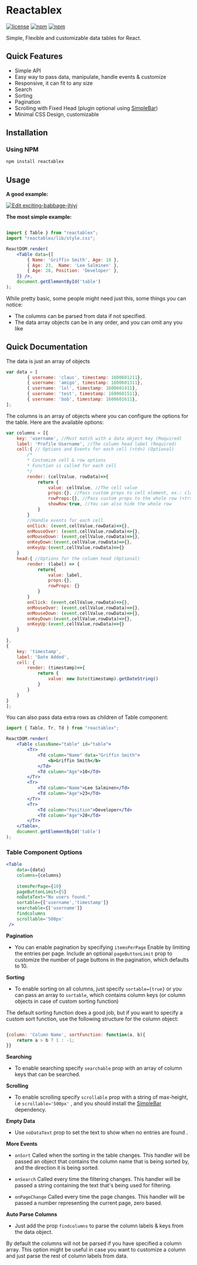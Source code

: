 
# Reactablex

[![license](https://img.shields.io/github/license/elis-k/reactablex)](https://github.com/elis-k/reactablex/blob/master/LICENSE) 
[![npm](https://img.shields.io/npm/v/reactablex)](https://www.npmjs.com/package/reactablex)
[![npm](https://img.shields.io/npm/dw/reactablex)](https://www.npmjs.com/package/reactablex)

Simple, Flexible and customizable data tables for React.

## Quick Features

 - Simple API
 - Easy way to pass data, manipulate, handle events & customize 
 - Responsive, it can fit to any size
- Search
- Sorting
- Pagination
- Scrolling with Fixed Head (plugin optional using [SimpleBar](https://github.com/Grsmto/simplebar))
- Minimal CSS Design, customizable

## Installation

### Using NPM

```sh
npm install reactablex
```

## Usage

**A good example:**

[![Edit exciting-babbage-jhiyj](https://codesandbox.io/static/img/play-codesandbox.svg)](https://codesandbox.io/s/exciting-babbage-jhiyj?fontsize=14&hidenavigation=1&theme=dark)


 **The most simple example:**

```jsx

import { Table } from "reactablex";
import "reactablex/lib/style.css";

ReactDOM.render(
    <Table data={[
        { Name: 'Griffin Smith', Age: 18 },
        { Age: 23,  Name: 'Lee Salminen' },
        { Age: 28, Position: 'Developer' },
    ]} />,
    document.getElementById('table')
);
```

While pretty basic, some people might need just this, some things you can notice:

- The columns can be parsed from data if not specified.
- The data array objects can be in any order, and you can omit any you like





## Quick Documentation
The data is just an array of objects
```jsx
var data = [
		{ username: 'claus', timestamp: 1600601211},
		{ username: 'amigo', timestamp: 1600601311},
		{ username: 'lol', timestamp: 1600601411},
		{ username: 'test', timestamp: 1600601511},
		{ username: 'bob', timestamp: 1600601611},
];
```

The columns is an array of objects where you can configure the options for the table.
Here are the available options:
```jsx
var columns = [{
	key: 'username', //Must match with a data object key (Required)
	label: 'Profile Username', //The column head label (Required)
	cell:{ // Options and Events for each cell (<td>) (Optional)
		/*
		* Customize cell & row options
		* Function is called for each cell
		*/
		render: (cellValue, rowData)=>{
			return {
				value: cellValue, //The cell value
				props:{}, //Pass custom props to cell element, ex.: className
				rowProps:{}, //Pass custom props to the whole row (<tr>) element
				showRow:true, //You can also hide the whole row
			}
		}
		//Handle events for each cell
		onClick: (event,cellValue,rowData)=>{},
		onMouseOver: (event,cellValue,rowData)=>{},
		onMouseDown: (event,cellValue,rowData)=>{},
		onKeyDown:(event,cellValue,rowData)=>{},
		onKeyUp:(event,cellValue,rowData)=>{}
	}
	head:{ //Options for the column head (Optional)
		render: (label) => {
			return{
				value: label,
				props:{},
				rowProps: {}
			}
		}
		onClick: (event,cellValue,rowData)=>{},
		onMouseOver: (event,cellValue,rowData)=>{},
		onMouseDown: (event,cellValue,rowData)=>{},
		onKeyDown:(event,cellValue,rowData)=>{},
		onKeyUp:(event,cellValue,rowData)=>{}
	}
	
},
{
	key: 'timestamp',
	label: 'Date Added',
	cell: {
		render: (timestamp)=>{
			return {
				value: new Date(timestamp).getDateString()
			}
		}
    }
}
];
```

You can also pass data extra rows as children of Table component:

```jsx
import { Table, Tr, Td } from "reactablex";

ReactDOM.render(
    <Table className="table" id="table">
        <Tr>
            <Td column="Name" data="Griffin Smith">
                <b>Griffin Smith</b>
            </Td>
            <Td column="Age">18</Td>
        </Tr>
        <Tr>
            <Td column="Name">Lee Salminen</Td>
            <Td column="Age">23</Td>
        </Tr>
        <Tr>
            <Td column="Position">Developer</Td>
            <Td column="Age">28</Td>
        </Tr>
    </Table>,
    document.getElementById('table')
);
```

### Table Component Options

```jsx
<Table 
	data={data} 
	columns={columns} 
	
	itemsPerPage={10}
	pageButtonLimit={5} 
	noDataText="No users found." 
	sortable={['username','timestamp']}
	searchable={['username']}
	findcolumns
	scrollable='500px'
 />
```

**Pagination**
 - You can enable pagination by specifying `itemsPerPage` Enable  by limiting the entries per page.  Include an optional `pageButtonLimit` prop to
customize the number of page buttons in the pagination, which defaults to 10.

**Sorting**
- To enable sorting on all columns, just specify `sortable={true}` or you can pass an array to `sortable`,
which contains column keys (or column objects in case of custom sorting function)

The  default sorting function does a good job, but if you want to specify a custom sort function, use the following structure for the column
object:

```jsx

{column: 'Column Name', sortFunction: function(a, b){
    return a > b ? 1 : -1;
}}
```
**Searching**
- To enable searching  specify `searchable` prop with an array of column keys that can be searched.

**Scrolling**
- To enable scrolling  specify `scrollable` prop with a string of max-height, i.e `scrollable='500px'` , and you should install the [SimpleBar](https://github.com/Grsmto/simplebar/tree/master/packages/simplebar-react) dependency.


**Empty Data**
- Use `noDataText` prop to set the text to show when no entries are found .


**More Events**

 - `onSort`  Called when the sorting in the table changes. This handler
   will be passed an object that contains the column name that is being
   sorted by, and the direction it is being sorted.
   
 -  `onSearch` Called every time the filtering changes. This handler will
   be passed a string containing the text that's being used for
   filtering.
   
 -  `onPageChange` Called every time the page changes. This handler will
   be passed a number representing the current page, zero based.

**Auto Parse Columns**
- Just add the prop `findcolumns` to parse the column labels & keys from the data object.

By default the columns will not be parsed if you have specified a column array. This option might be useful in case you want to customize a column and just parse the rest of column labels from data.
